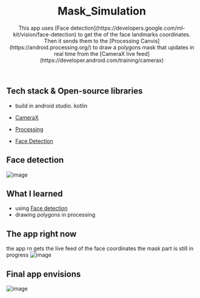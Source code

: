<h1 align="center">Mask_Simulation</h1>

<p align="center">  
 This app uses [Face detection](https://developers.google.com/ml-kit/vision/face-detection) to get the of the face landmarks coordinates.
 Then it sends them to the [Processing Canvis](https://android.processing.org/) to draw a polygons mask that updates in real time from the [CameraX live feed](https://developer.android.com/training/camerax)
</p>
</br>


## Tech stack & Open-source libraries
 - build in android studio. kotlin

- [CameraX](https://developer.android.com/training/camerax)
- [Processing](https://android.processing.org)
- [Face Detection](https://developers.google.com/ml-kit/vision/face-detection)


## Face detection 

![image](https://user-images.githubusercontent.com/98290339/152496260-f0f223a4-5723-4ca2-85fe-e57969e5426d.png)

## What I learned
- using [Face detection](https://developers.google.com/ml-kit/vision/face-detection)
- drawing polygons in processing


##  The app right now
the app rn gets the live feed of the face coordinates 
the mask part is still in progress 
![image](https://user-images.githubusercontent.com/98290339/152497309-b863cd71-cf5a-4077-a800-7845730d1125.png)

## Final app envisions
![image](https://user-images.githubusercontent.com/98290339/152496715-4a8c7013-a344-4733-9555-f2f774978a10.png)



